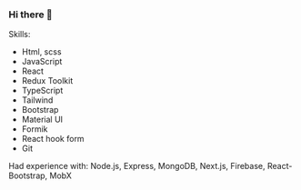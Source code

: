 ### Hi there 👋

Skills: 
- Html, scss
- JavaScript
- React
- Redux Toolkit
- TypeScript
- Tailwind
- Bootstrap
- Material UI
- Formik
- React hook form
- Git

Had experience with: Node.js, Express, MongoDB, Next.js, Firebase, React-Bootstrap, MobX


<!--
**LivisDenis/LivisDenis** is a ✨ _special_ ✨ repository because its `README.md` (this file) appears on your GitHub profile.

Here are some ideas to get you started:

- 🔭 I’m currently working on ...
- 🌱 I’m currently learning ...
- 👯 I’m looking to collaborate on ...
- 🤔 I’m looking for help with ...
- 💬 Ask me about ...
- 📫 How to reach me: ...
- 😄 Pronouns: ...
- ⚡ Fun fact: ...
-->
